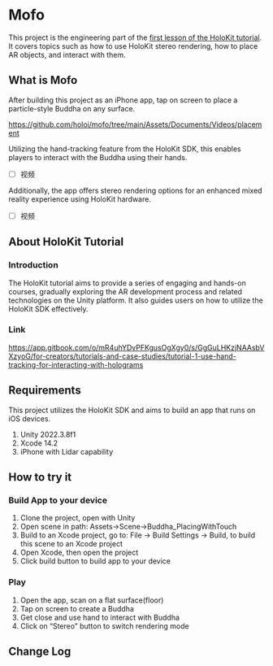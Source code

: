 # Mofo

This project is the engineering part of the [first lesson of the HoloKit tutorial](https://docs.holokit.io/for-creators/tutorials-and-case-studies/tutorial-1-use-hand-tracking-for-interacting-with-holograms). It covers topics such as how to use HoloKit stereo rendering, how to place AR objects, and interact with them.

## What is Mofo

After building this project as an iPhone app, tap on screen to place a particle-style Buddha on any surface.

https://github.com/holoi/mofo/tree/main/Assets/Documents/Videos/placement

Utilizing the hand-tracking feature from the HoloKit SDK, this enables players to interact with the Buddha using their hands.

- [ ]  视频

Additionally, the app offers stereo rendering options for an enhanced mixed reality experience using HoloKit hardware.

- [ ]  视频

## About HoloKit Tutorial

### Introduction

The HoloKit tutorial aims to provide a series of engaging and hands-on courses, gradually exploring the AR development process and related technologies on the Unity platform. It also guides users on how to utilize the HoloKit SDK effectively.

### Link

https://app.gitbook.com/o/mR4uhYDvPFKgusOgXgy0/s/GgGuLHKzjNAAsbVXzyoG/for-creators/tutorials-and-case-studies/tutorial-1-use-hand-tracking-for-interacting-with-holograms

## Requirements

This project utilizes the HoloKit SDK and aims to build an app that runs on iOS devices.

1. Unity 2022.3.8f1
2. Xcode 14.2
3. iPhone with Lidar capability

## How to try it

### Build App to your device

1. Clone the project, open with Unity
2. Open scene in path: Assets->Scene->Buddha_PlacingWithTouch
3. Build to an Xcode project, go to: File -> Build Settings -> Build, to build this scene to an Xcode project
4. Open Xcode, then open the project
5. Click build button to build app to your device

### Play

1. Open the app, scan on a flat surface(floor)
2. Tap on screen to create a Buddha
3. Get close and use hand to interact with Buddha
4. Click on “Stereo” button to switch rendering mode

## Change Log
